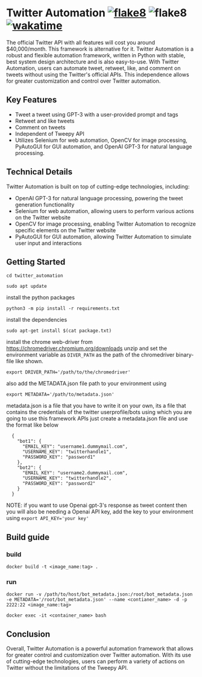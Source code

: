 # Twitter Automation  [![flake8](https://github.com/yasirfaizahmed/twitter_automation/actions/workflows/flake8.yml/badge.svg)](https://github.com/yasirfaizahmed/twitter_automation/actions/workflows/flake8.yml)     ![flake8](https://img.shields.io/badge/lines%20of%20code-1229-blueviolet)  [![wakatime](https://wakatime.com/badge/user/a9e00d41-03d8-4310-b678-7bcc046966dc/project/a98e98b9-8595-47d4-8741-2c9c7763f81b.svg)](https://wakatime.com/badge/user/a9e00d41-03d8-4310-b678-7bcc046966dc/project/a98e98b9-8595-47d4-8741-2c9c7763f81b)

   The official Twitter API with all features will cost you around $40,000/month. 
This framework is alternative for it.
Twitter Automation is a robust and flexible automation framework, written in Python with stable,  best system design architecture and is also easy-to-use.
With Twitter Automation, users can automate tweet, retweet, like, and comment on tweets without using the Twitter's official APIs. This independence allows for greater customization and control over Twitter automation.

## Key Features
- Tweet a tweet using GPT-3 with a user-provided prompt and tags
- Retweet and like tweets
- Comment on tweets
- Independent of Tweepy API
- Utilizes Selenium for web automation, OpenCV for image processing, PyAutoGUI for GUI automation, and OpenAI GPT-3 for natural language processing.

## Technical Details
Twitter Automation is built on top of cutting-edge technologies, including:
- OpenAI GPT-3 for natural language processing, powering the tweet generation functionality
- Selenium for web automation, allowing users to perform various actions on the Twitter website
- OpenCV for image processing, enabling Twitter Automation to recognize specific elements on the Twitter website
- PyAutoGUI for GUI automation, allowing Twitter Automation to simulate user input and interactions

## Getting Started

`cd twitter_automation`

`sudo apt update`

install the python packages

`python3 -m pip install -r requirements.txt`

install the dependencies

`sudo apt-get install $(cat package.txt)`

install the chrome web-driver from https://chromedriver.chromium.org/downloads
unzip and set the environment variable as `DIVER_PATH` as the path of the chromedriver binary-file like shown.

`export DRIVER_PATH='/path/to/the/chromedriver'`


also add the METADATA.json file path to your environment using

`export METADATA='/path/to/metadata.json'`

metadata.json is a file that you have to write it on your own, its a file that contains the credentials of the twitter userprofile/bots using which you
are going to use this framework APIs
just create a metadata.json file and use the format like below

      {
        "bot1": {
          "EMAIL_KEY": "username1.dummymail.com",
          "USERNAME_KEY": "twitterhandle1",
          "PASSWORD_KEY": "password1"
        },
        "bot2": {
          "EMAIL_KEY": "username2.dummymail.com",
          "USERNAME_KEY": "twitterhandle2",
          "PASSWORD_KEY": "password2"
        }
      }

NOTE: 
if you want to use Openai gpt-3's response as tweet content then you will also be needing a Openai API key, add the key to your environment using
`export API_KEY='your key'`

## Build guide
### build
`docker build -t <image_name:tag> .`

### run
`docker run -v /path/to/host/bot_metadata.json:/root/bot_metadata.json -e METADATA='/root/bot_metadata.json' --name <contianer_name> -d -p 2222:22 <image_name:tag>`

`docker exec -it <container_name> bash`

## Conclusion
Overall, Twitter Automation is a powerful automation framework that allows for greater control and customization over Twitter automation. With its use of cutting-edge technologies, users can perform a variety of actions on Twitter without the limitations of the Tweepy API.
